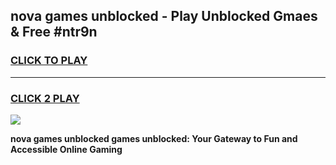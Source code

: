 
## nova games unblocked - Play Unblocked Gmaes & Free #ntr9n
<h3>
<a href="https://news.freeplayer.one?title=nova_games_unblocked&ref=24F">CLICK TO PLAY</a></h3>
<hr>

<h3>
<a href="https://news.freeplayer.one?title=nova_games_unblocked&ref=24F">CLICK 2 PLAY</a>
  
</h3>

<a href="https://news.freeplayer.one?title=nova_games_unblocked&ref=24F/"><img src="https://clearcache.store/games.png"></a>


**nova games unblocked games unblocked: Your Gateway to Fun and Accessible Online Gaming**
